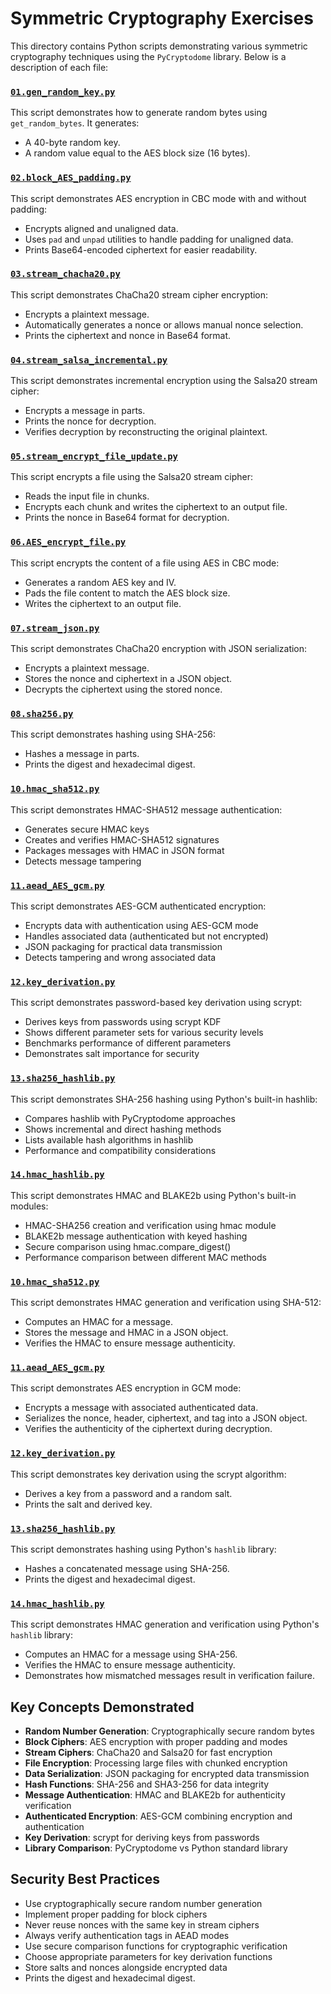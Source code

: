 # Symmetric Cryptography Exercises

This directory contains Python scripts demonstrating various symmetric cryptography techniques using the `PyCryptodome` library. 
Below is a description of each file:

### [`01.gen_random_key.py`](01.gen_random_key.py)
This script demonstrates how to generate random bytes using `get_random_bytes`. It generates:
- A 40-byte random key.
- A random value equal to the AES block size (16 bytes).

### [`02.block_AES_padding.py`](02.block_AES_padding.py)
This script demonstrates AES encryption in CBC mode with and without padding:
- Encrypts aligned and unaligned data.
- Uses `pad` and `unpad` utilities to handle padding for unaligned data.
- Prints Base64-encoded ciphertext for easier readability.

### [`03.stream_chacha20.py`](03.stream_chacha20.py)
This script demonstrates ChaCha20 stream cipher encryption:
- Encrypts a plaintext message.
- Automatically generates a nonce or allows manual nonce selection.
- Prints the ciphertext and nonce in Base64 format.

### [`04.stream_salsa_incremental.py`](04.stream_salsa_incremental.py)
This script demonstrates incremental encryption using the Salsa20 stream cipher:
- Encrypts a message in parts.
- Prints the nonce for decryption.
- Verifies decryption by reconstructing the original plaintext.

### [`05.stream_encrypt_file_update.py`](05.stream_encrypt_file_update.py)
This script encrypts a file using the Salsa20 stream cipher:
- Reads the input file in chunks.
- Encrypts each chunk and writes the ciphertext to an output file.
- Prints the nonce in Base64 format for decryption.

### [`06.AES_encrypt_file.py`](06.AES_encrypt_file.py)
This script encrypts the content of a file using AES in CBC mode:
- Generates a random AES key and IV.
- Pads the file content to match the AES block size.
- Writes the ciphertext to an output file.

### [`07.stream_json.py`](07.stream_json.py)
This script demonstrates ChaCha20 encryption with JSON serialization:
- Encrypts a plaintext message.
- Stores the nonce and ciphertext in a JSON object.
- Decrypts the ciphertext using the stored nonce.

### [`08.sha256.py`](08.sha256.py)
This script demonstrates hashing using SHA-256:
- Hashes a message in parts.
- Prints the digest and hexadecimal digest.

### [`10.hmac_sha512.py`](10.hmac_sha512.py)
This script demonstrates HMAC-SHA512 message authentication:
- Generates secure HMAC keys
- Creates and verifies HMAC-SHA512 signatures
- Packages messages with HMAC in JSON format
- Detects message tampering

### [`11.aead_AES_gcm.py`](11.aead_AES_gcm.py)
This script demonstrates AES-GCM authenticated encryption:
- Encrypts data with authentication using AES-GCM mode
- Handles associated data (authenticated but not encrypted)
- JSON packaging for practical data transmission
- Detects tampering and wrong associated data

### [`12.key_derivation.py`](12.key_derivation.py)
This script demonstrates password-based key derivation using scrypt:
- Derives keys from passwords using scrypt KDF
- Shows different parameter sets for various security levels
- Benchmarks performance of different parameters
- Demonstrates salt importance for security

### [`13.sha256_hashlib.py`](13.sha256_hashlib.py)
This script demonstrates SHA-256 hashing using Python's built-in hashlib:
- Compares hashlib with PyCryptodome approaches
- Shows incremental and direct hashing methods
- Lists available hash algorithms in hashlib
- Performance and compatibility considerations

### [`14.hmac_hashlib.py`](14.hmac_hashlib.py)
This script demonstrates HMAC and BLAKE2b using Python's built-in modules:
- HMAC-SHA256 creation and verification using hmac module
- BLAKE2b message authentication with keyed hashing
- Secure comparison using hmac.compare_digest()
- Performance comparison between different MAC methods

### [`10.hmac_sha512.py`](10.hmac_sha512.py)
This script demonstrates HMAC generation and verification using SHA-512:
- Computes an HMAC for a message.
- Stores the message and HMAC in a JSON object.
- Verifies the HMAC to ensure message authenticity.

### [`11.aead_AES_gcm.py`](11.aead_AES_gcm.py)
This script demonstrates AES encryption in GCM mode:
- Encrypts a message with associated authenticated data.
- Serializes the nonce, header, ciphertext, and tag into a JSON object.
- Verifies the authenticity of the ciphertext during decryption.

### [`12.key_derivation.py`](12.key_derivation.py)
This script demonstrates key derivation using the scrypt algorithm:
- Derives a key from a password and a random salt.
- Prints the salt and derived key.

### [`13.sha256_hashlib.py`](13.sha256_hashlib.py)
This script demonstrates hashing using Python's `hashlib` library:
- Hashes a concatenated message using SHA-256.
- Prints the digest and hexadecimal digest.

### [`14.hmac_hashlib.py`](14.hmac_hashlib.py)
This script demonstrates HMAC generation and verification using Python's `hashlib` library:
- Computes an HMAC for a message using SHA-256.
- Verifies the HMAC to ensure message authenticity.
- Demonstrates how mismatched messages result in verification failure.

## Key Concepts Demonstrated

- **Random Number Generation**: Cryptographically secure random bytes
- **Block Ciphers**: AES encryption with proper padding and modes
- **Stream Ciphers**: ChaCha20 and Salsa20 for fast encryption
- **File Encryption**: Processing large files with chunked encryption
- **Data Serialization**: JSON packaging for encrypted data transmission
- **Hash Functions**: SHA-256 and SHA3-256 for data integrity
- **Message Authentication**: HMAC and BLAKE2b for authenticity verification
- **Authenticated Encryption**: AES-GCM combining encryption and authentication
- **Key Derivation**: scrypt for deriving keys from passwords
- **Library Comparison**: PyCryptodome vs Python standard library

## Security Best Practices

- Use cryptographically secure random number generation
- Implement proper padding for block ciphers
- Never reuse nonces with the same key in stream ciphers
- Always verify authentication tags in AEAD modes
- Use secure comparison functions for cryptographic verification
- Choose appropriate parameters for key derivation functions
- Store salts and nonces alongside encrypted data
- Prints the digest and hexadecimal digest.

